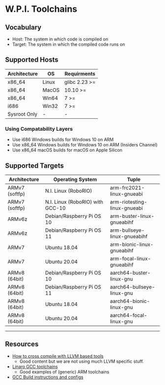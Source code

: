 # W.P.I. Toolchains

## Vocabulary
 * Host: The system in which code is compiled on
 * Target: The system in which the compiled code runs on 

## Supported Hosts
| Architecture | OS | Requirments |
| - | - | - |
| x86_64 | Linux | glibc 2.23 >= |
| x86_64 | MacOS | 10.10 >= |
| x86_64 | Win64 | 7 >= |
| i686 | Win32 | 7 >= |
| Sysroot Only | - | - |

### Using Compatability Layers
  * Use i686 Windows builds for Windows 10 on ARM
  * Use x86_64 Windows builds for Windows 10 on ARM (Insiders Channel)
  * Use x86_64 macOS builds for macOS on Apple Silicon

## Supported Targets

| Architecture | Operating System | Tuple |
| - | - | - |
| ARMv7 (softfp) | N.I. Linux (RoboRIO) | arm-frc2021-linux-gnueabi |
| ARMv7 (softfp) | N.I. Linux (RoboRIO) with GCC-10 | arm-riotesting-linux-gnueabi |
| ARMv6z | Debian/Raspberry Pi OS 10 | arm-buster-linux-gnueabihf |
| ARMv6z | Debian/Raspberry Pi OS 11 | arm-bullseye-linux-gnueabihf |
| ARMv7 | Ubuntu 18.04 | arm-bionic-linux-gnueabihf |
| ARMv7 | Ubuntu 20.04 | arm-focal-linux-gnueabihf |
| ARMv8 (64bit) | Debian/Raspberry Pi OS 10 | aarch64-buster-linux-gnu |
| ARMv8 (64bit) | Debian/Raspberry Pi OS 11 | aarch64-bullseye-linux-gnu |
| ARMv8 (64bit) | Ubuntu 18.04 | aarch64-bionic-linux-gnu |
| ARMv8 (64bit) | Ubuntu 20.04 | aarch64-focal-linux-gnu |
-----

## Resources
 * [How to cross compile with LLVM based tools](https://archive.fosdem.org/2018/schedule/event/crosscompile/attachments/slides/2107/export/events/attachments/crosscompile/slides/2107/How_to_cross_compile_with_LLVM_based_tools.pdf)
   * Good content but we are not using much LLVM specific stuff.
 * [Linaro GCC toolchains](https://releases.linaro.org/components/toolchain/binaries/)
   * Good examples of (generic) ARM toolchains
 * [GCC Build instructions and configs](https://gcc.gnu.org/install/)